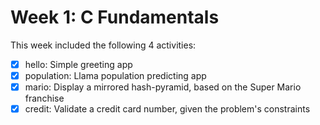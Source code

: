 # Week 1: C Fundamentals

This week included the following 4 activities:

- [x] hello: Simple greeting app
- [x] population: Llama population predicting app
- [x] mario: Display a mirrored hash-pyramid, based on the Super Mario franchise
- [x] credit: Validate a credit card number, given the problem's constraints